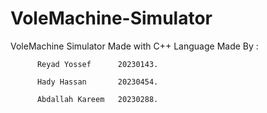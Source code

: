 # VoleMachine-Simulator
VoleMachine Simulator Made with C++ Language
Made By : 

          Reyad Yossef      20230143.
          
          Hady Hassan       20230454.
          
          Abdallah Kareem   20230288.
